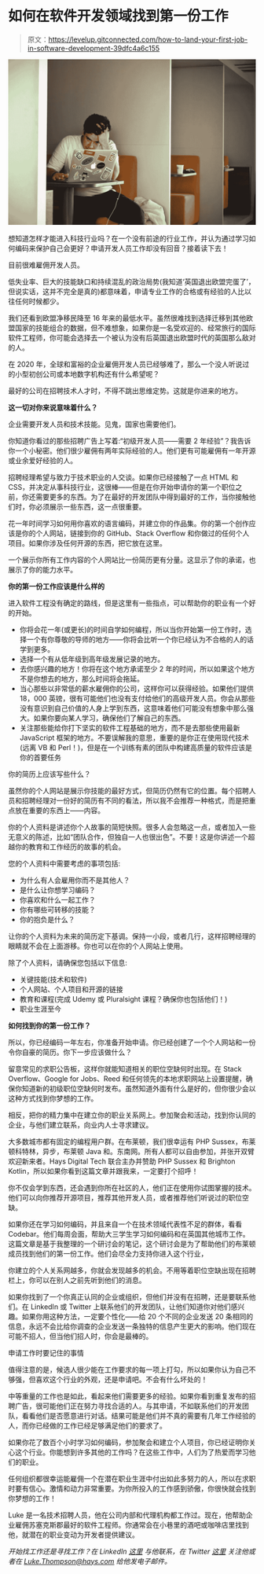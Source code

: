 # 如何在软件开发领域找到第一份工作

> 原文：<https://levelup.gitconnected.com/how-to-land-your-first-job-in-software-development-39dfc4a6c155>

![](img/3292df00794638443188c60aacda0961.png)

想知道怎样才能进入科技行业吗？在一个没有前途的行业工作，并认为通过学习如何编码来保护自己会更好？申请开发人员工作却没有回音？接着读下去！

目前很难雇佣开发人员。

低失业率、巨大的技能缺口和持续混乱的政治局势(我知道‘英国退出欧盟完蛋了’，但说实话，这并不完全是真的)都意味着，申请专业工作的合格或有经验的人比以往任何时候都少。

我们还看到欧盟净移民降至 16 年来的最低水平。虽然很难找到选择迁移到其他欧盟国家的技能组合的数据，但不难想象，如果你是一名受欢迎的、经常旅行的国际软件工程师，你可能会选择去一个被认为没有后英国退出欧盟时代的英国那么敌对的人。

在 2020 年，全球和富裕的企业雇佣开发人员已经够难了，那么一个没人听说过的小型初创公司或本地数字机构还有什么希望呢？

最好的公司在招聘技术人才时，不得不跳出思维定势。这就是你进来的地方。

**这一切对你来说意味着什么？**

企业需要开发人员和技术技能。见鬼，国家也需要他们。

你知道你看过的那些招聘广告上写着:“初级开发人员——需要 2 年经验”？我告诉你一个小秘密。他们很少雇佣有两年实际经验的人。他们更有可能雇佣有一年开源或业余爱好经验的人。

招聘经理希望与致力于技术职业的人交谈。如果你已经接触了一点 HTML 和 CSS，并决定从事科技行业，这很棒——但是在你开始申请你的第一个职位之前，你还需要更多的东西。为了在最好的开发团队中得到最好的工作，当你接触他们时，你必须展示一些东西，这一点很重要。

花一年时间学习如何用你喜欢的语言编码，并建立你的作品集。你的第一个创作应该是你的个人网站，链接到你的 GitHub、Stack Overflow 和你做过的任何个人项目。如果你涉及任何开源的东西，把它放在这里。

一个展示你所有工作内容的个人网站比一份简历更有分量。这显示了你的承诺，也展示了你的能力水平。

**你的第一份工作应该是什么样的**

进入软件工程没有确定的路线，但是这里有一些指点，可以帮助你的职业有一个好的开始。

*   你将会花一年(或更长)的时间自学如何编程，所以当你开始第一份工作时，选择一个有你尊敬的导师的地方——你将会比听一个你已经认为不合格的人的话学到更多。
*   选择一个有从低年级到高年级发展记录的地方。
*   去你感兴趣的地方！你将在这个地方承诺至少 2 年的时间，所以如果这个地方不是你想去的地方，那么时间将会拖延。
*   当心那些以非常低的薪水雇佣你的公司，这样你可以获得经验。如果他们提供 18，000 英镑，很有可能他们也没有支付给他们的高级开发人员。你会从那些没有意识到自己价值的人身上学到东西，这意味着他们可能没有想象中那么强大。如果你要向某人学习，确保他们了解自己的东西。
*   关注那些能给你打下坚实的软件工程基础的地方，而不是去那些使用最新 JavaScript 框架的地方。不要误解我的意思，重要的是你正在使用现代技术(远离 VB 和 Perl！)，但是在一个训练有素的团队中构建高质量的软件应该是你的首要任务

你的简历上应该写些什么？

虽然你的个人网站是展示你技能的最好方式，但简历仍然有它的位置。每个招聘人员和招聘经理对一份好的简历有不同的看法，所以我不会推荐一种格式，而是把重点放在重要的东西上——内容。

你的个人资料是讲述你个人故事的简短快照。很多人会忽略这一点，或者加入一些无意义的陈述，比如“团队合作，但独自一人也很出色”。不要！这是你讲述一个超越你的教育和工作经历的故事的机会。

您的个人资料中需要考虑的事项包括:

*   为什么有人会雇用你而不是其他人？
*   是什么让你想学习编码？
*   你喜欢和什么一起工作？
*   你有哪些可转移的技能？
*   你的抱负是什么？

让你的个人资料为未来的简历定下基调。保持一小段，或者几行，这样招聘经理的眼睛就不会在上面游移。你也可以在你的个人网站上使用。

除了个人资料，请确保您包括以下信息:

*   关键技能(技术和软件)
*   个人网站、个人项目和开源的链接
*   教育和课程(完成 Udemy 或 Pluralsight 课程？确保你也包括他们！)
*   职业生涯至今

**如何找到你的第一份工作？**

所以，你已经编码一年左右，你准备开始申请。你已经创建了一个个人网站和一份令你自豪的简历。你下一步应该做什么？

留意常见的求职公告板，这样你就能知道相关的职位空缺何时出现。在 Stack Overflow、Google for Jobs、Reed 和任何领先的本地求职网站上设置提醒，确保你知道新的初级职位空缺何时发布。虽然知道外面有什么是好的，但你很少会以这种方式找到你梦想的工作。

相反，把你的精力集中在建立你的职业关系网上。参加聚会和活动，找到你认同的企业，与他们建立联系，向业内人士寻求建议。

大多数城市都有固定的编程用户群。在布莱顿，我们很幸运有 PHP Sussex，布莱顿科特林，异步，布莱顿 Java 和。东南网。所有人都可以自由参加，并张开双臂欢迎新来者。Hays Digital Tech 联合主办并赞助 PHP Sussex 和 Brighton Kotlin，所以如果你看到这篇文章并跟我来，一定要打个招呼！

你不仅会学到东西，还会遇到你所在社区的人，他们正在使用你试图掌握的技术。他们可以向你推荐开源项目，推荐其他开发人员，或者推荐他们听说过的职位空缺。

如果你还在学习如何编码，并且来自一个在技术领域代表性不足的群体，看看 Codebar。他们每周会面，帮助大三学生学习如何编码和在英国其他城市工作。这篇文章是基于我整理的一个研讨会的笔记，这个研讨会是为了帮助他们的布莱顿成员找到他们的第一份工作。他们会尽全力支持你进入这个行业，

你建立的个人关系网越多，你就会发现越多的机会。不用等着职位空缺出现在招聘栏上，你可以在别人之前先听到他们的消息。

如果你找到了一个你真正认同的企业或组织，但他们并没有在招聘，还是要联系他们。在 LinkedIn 或 Twitter 上联系他们的开发团队，让他们知道你对他们感兴趣。如果你用这种方法，一定要个性化——给 20 个不同的企业发送 20 条相同的信息，永远不会比给你调查的企业发送一条独特的信息产生更大的影响。他们现在可能不招人，但当他们招人时，你会是最棒的。

申请工作时要记住的事情

值得注意的是，候选人很少能在工作要求的每一项上打勾，所以如果你认为自己不够强，但喜欢这个行业的外观，还是申请吧。不会有什么坏处的！

中等重量的工作也是如此，看起来他们需要更多的经验。如果你看到重复发布的招聘广告，很可能他们正在努力寻找合适的人。与其申请，不如联系他们的开发团队，看看他们是否愿意进行对话。结果可能是他们并不真的需要有几年工作经验的人，而你已经做的工作已经足够满足他们的要求了。

如果你花了数百个小时学习如何编码，参加聚会和建立个人项目，你已经证明你关心这个行业。你能想到许多其他的工作吗？在这些工作中，人们为了热爱而学习他们的职业。

任何组织都很幸运能雇佣一个在潜在职业生涯中付出如此多努力的人，所以在求职时要有信心。激情和动力非常重要。为你所投入的工作感到骄傲，你很快就会找到你梦想的工作！

Luke 是一名技术招聘人员，他在公司内部和代理机构都工作过。现在，他帮助企业雇佣苏塞克斯郡最好的软件工程师。你通常会在小巷里的酒吧或咖啡店里找到他，就潜在的职业变动为开发者提供建议。

*开始找工作还是寻找工作？在 LinkedIn* [*这里*](https://www.linkedin.com/in/lukethompsonhays/) *与他联系，在 Twitter* [*这里*](https://twitter.com/LukeinBrighton) *关注他或者在 Luke.Thompson@hays.com 给他发电子邮件。*